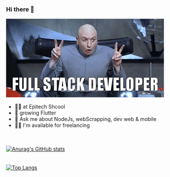 ### Hi there 👋

![](https://github.com/MathisZerbib/MathisZerbib/blob/main/fullstackdeveloper.gif)

- 👨‍🎓 at Epitech Shcool
- 🌱 growing Flutter
- 💬 Ask me about NodeJs, webScrapping, dev web & mobile
- 👷‍♂️ I'm available for freelancing
<br /><br /><br />

[![Anurag's GitHub stats](https://github-readme-stats-teal-rho-43.vercel.app/api?username=mathisZerbib)](https://github-readme-stats-teal-rho-43.vercel.app)
<br /><br /><br />
[![Top Langs](https://github-readme-stats-teal-rho-43.vercel.app/api/top-langs/?username=mathisZerbib)](https://github-readme-stats-teal-rho-43.vercel.app)



